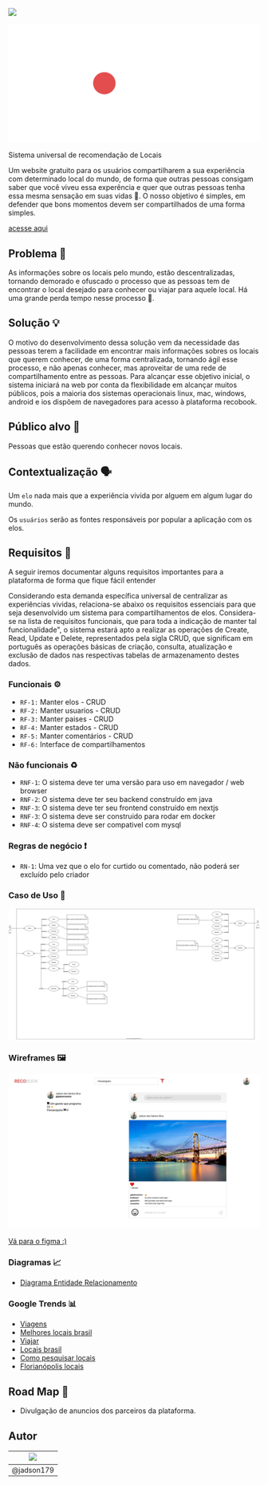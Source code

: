
![](https://img.shields.io/badge/Status-InDevelopment-gree)


![](images/Banner1512x720.svg)


Sistema universal de recomendação de Locais 

Um website gratuito para os usuários compartilharem a sua experiência com determinado local do mundo, de forma que outras pessoas consigam saber que você viveu essa experência e quer que outras pessoas tenha essa mesma sensação em suas vidas 🥰. O nosso objetivo é simples, em defender que bons momentos devem ser compartilhados de uma forma simples.

[acesse aqui](https://recobook.com.br)


## Problema 🤦

As informações sobre os locais pelo mundo, estão descentralizadas, tornando demorado e ofuscado o processo que as pessoas tem de encontrar o local desejado para conhecer ou viajar para aquele local. Há uma grande perda tempo nesse processo 🐌.

## Solução 💡

O motivo do desenvolvimento dessa solução vem da necessidade das pessoas terem a facilidade em encontrar mais informações sobres os locais que querem conhecer, de uma forma centralizada, tornando ágil esse processo, e não apenas conhecer, mas aproveitar de uma rede de compartilhamento entre as pessoas. Para alcançar esse objetivo inicial, o sistema iniciará na web por conta da flexibilidade em alcançar  muitos públicos, pois a maioria dos sistemas operacionais linux, mac, windows, android e ios  dispõem de navegadores para acesso à plataforma recobook. 


## Público alvo 🎯

Pessoas que estão querendo conhecer novos locais. 


## Contextualização 🗣

Um `elo` nada mais que a experiência vivida por alguem em algum lugar do mundo.

Os `usuários` serão as fontes responsáveis por popular a aplicação com os elos.


## Requisitos 📜

A seguir iremos documentar alguns requisitos importantes para a plataforma de forma que fique fácil entender 


Considerando esta demanda específica universal de centralizar as experiências vividas, relaciona-se abaixo os requisitos essenciais para que seja desenvolvido um sistema para compartilhamentos de elos. Considera-se na lista de requisitos funcionais, que para toda a indicação de manter tal funcionalidade", o sistema estará apto a realizar as operações de Create, Read, Update e Delete, representados pela sigla CRUD, que significam em português as operações básicas de criação, consulta, atualização e exclusão de dados nas respectivas tabelas de armazenamento destes dados.


### Funcionais ⚙️

- `RF-1:` Manter elos - CRUD
- `RF-2:` Manter usuarios - CRUD
- `RF-3:` Manter paises - CRUD
- `RF-4:` Manter estados - CRUD
- `RF-5:` Manter comentários - CRUD
- `RF-6:` Interface de compartilhamentos
### Não funcionais ♻️

- `RNF-1`: O sistema deve ter uma versão para uso em navegador / web browser
- `RNF-2`: O sistema deve ter seu backend construído em java
- `RNF-3`: O sistema deve ter seu frontend construído em nextjs
- `RNF-3`: O sistema deve ser construido para rodar em docker
- `RNF-4`: O sistema deve ser compativel com mysql


### Regras de negócio ❗️

- `RN-1`: Uma vez que o elo for curtido ou comentado, não poderá ser excluído pelo criador


### Caso de Uso 🤸

[![](images/usecases.svg)](https://raw.githubusercontent.com/jadson179/recobook/main/images/usecases.svg)

### Wireframes 🖼

[![](images/PaginaPrincipal.svg)](https://www.figma.com/file/I9X2Xs0EJeO7Zp2ejWcGFr/Untitled?node-id=15%3A32)

[Vá para o figma :)](https://www.figma.com/file/I9X2Xs0EJeO7Zp2ejWcGFr/Untitled?node-id=15%3A32)


### Diagramas 📈

- [Diagrama Entidade Relacionamento](https://raw.githubusercontent.com/recobook/recobook/main/images/database_recobook.svg)


### Google Trends 📊

- [Viagens](https://trends.google.com.br/trends/explore?q=Viagens&geo=BR)
- [Melhores locais brasil](https://trends.google.com.br/trends/explore?geo=BR&q=Melhores%20locais%20brasil)
- [Viajar](https://trends.google.com.br/trends/explore?geo=BR&q=Viajar)
- [Locais brasil](https://trends.google.com.br/trends/explore?geo=BR&q=locais%20brasil)
- [Como pesquisar locais](https://trends.google.com.br/trends/explore?geo=BR&q=Como%20pesquisar%20locais)
- [Florianópolis locais](https://trends.google.com.br/trends/explore?geo=BR&q=Florian%C3%B3polis%20locais)
## Road Map 🤑

- Divulgação de anuncios dos parceiros da plataforma.

## Autor

|<img src="https://avatars3.githubusercontent.com/u/42282908?s=60&v=4" width="60">|
|:-:|
|@jadson179|